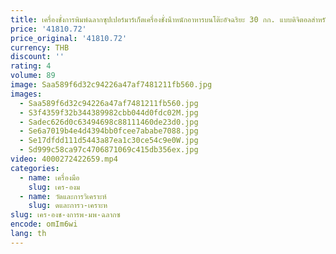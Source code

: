 ```yaml
---
title: เครื่องชั่งการพิมพ์ฉลากซุปเปอร์มาร์เก็ตเครื่องชั่งน้ําหนักอาหารบนโต๊ะอัจฉริยะ 30 กก. แบบดิจิตอลสําหรับเนื้อสัตว์
price: '41810.72'
price_original: '41810.72'
currency: THB
discount: ''
rating: 4
volume: 89
image: Saa589f6d32c94226a47af7481211fb560.jpg
images:
  - Saa589f6d32c94226a47af7481211fb560.jpg
  - S3f4359f32b344389982cbb044d0fdc02M.jpg
  - Sadec626d0c63494698c88111460de23d0.jpg
  - Se6a7019b4e4d4394bb0fcee7ababe7088.jpg
  - Se17dfdd111d5443a87ea1c30ce54c9e0W.jpg
  - Sd999c58ca97c4706871069c415db356ex.jpg
video: 4000272422659.mp4
categories:
  - name: เครื่องมือ
    slug: เคร-องม
  - name: วัดและการวิเคราะห์
    slug: ดและการว-เคราะห
slug: เคร-องช-งการพ-มพ-ฉลากซ
encode: omIm6wi
lang: th
---
```

  